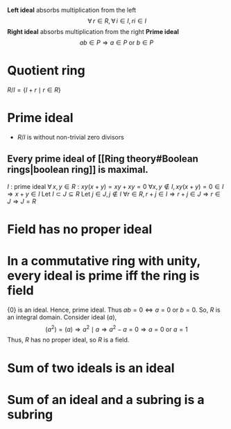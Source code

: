 **Left ideal**
absorbs multiplication from the left
$$\,\forall\, r\in R, \,\forall\, i \in I, ri\in I$$
**Right ideal**
absorbs multiplication from the right
**Prime ideal**
$$ab\in P\Rightarrow a\in P \text{ or } b\in P$$
# Quotient ring
$R/I=\{I+r\mid r\in R\}$
# Prime ideal
- $R/I$ is without non-trivial zero divisors
## Every prime ideal of [[Ring theory#Boolean rings|boolean ring]] is maximal.
$I$ : prime ideal
$\forall\, x,y\in R: xy(x+y)=xy+xy=0$
$\forall x,y\not\in I, xy(x+y)=0\in I\Rightarrow x+y\in I$
Let $I\subset J\subseteq R$
Let $j\in J, j\not\in I$
$\forall r\in R, r+j\in I\Rightarrow r+j\in J\Rightarrow r\in J\Rightarrow J=R$ 
# Field has no proper ideal
# In a commutative ring with unity, every ideal is prime iff the ring is field
$\{0\}$ is an ideal. Hence, prime ideal. Thus $ab=0\Leftrightarrow a=0\text{ or }b=0$. So, $R$ is an integral domain.
Consider ideal $(a)$, 
$$(a^2)=(a)\Rightarrow a^2\mid a\Rightarrow a^2-a=0\Rightarrow a=0\text{ or } a=1$$
Thus, $R$ has no proper ideal, so $R$ is a field.
# Sum of two ideals is an ideal
# Sum of an ideal and a subring is a subring